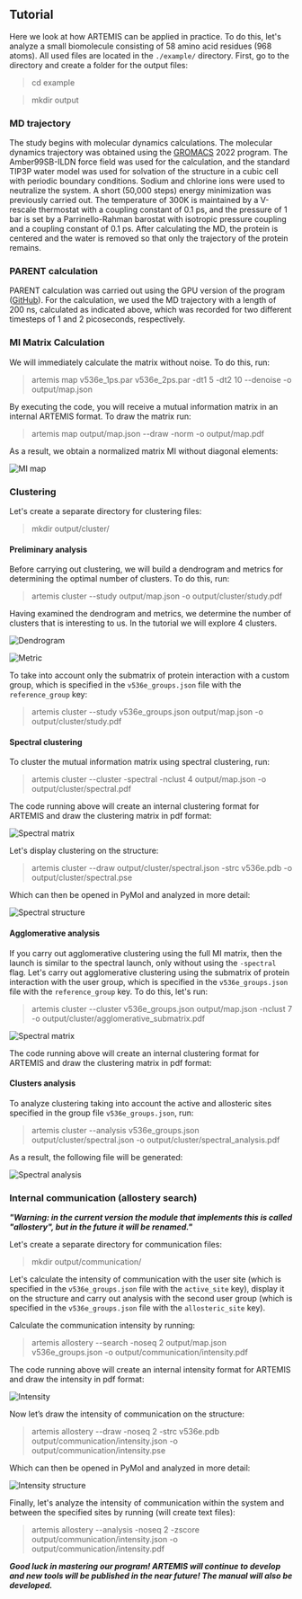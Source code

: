 ## Tutorial

Here we look at how ARTEMIS can be applied in practice. To do this, let's analyze a small biomolecule consisting of 58 amino acid residues (968 atoms). All used files are located in the `./example/` directory. First, go to the directory and create a folder for the output files:

> cd example

> mkdir output

### MD trajectory

The study begins with molecular dynamics calculations. The molecular dynamics trajectory was obtained using the [GROMACS](https://www.gromacs.org/) 2022 program. The Amber99SB-ILDN force field was used for the calculation, and the standard TIP3P water model was used for solvation of the structure in a cubic cell with periodic boundary conditions. Sodium and chlorine ions were used to neutralize the system. A short (50,000 steps) energy minimization was previously carried out. The temperature of 300K is maintained by a V-rescale thermostat with a coupling constant of 0.1 ps, and the pressure of 1 bar is set by a Parrinello-Rahman barostat with isotropic pressure coupling and a coupling constant of 0.1 ps. After calculating the MD, the protein is centered and the water is removed so that only the trajectory of the protein remains.

### PARENT calculation

PARENT calculation was carried out using the GPU version of the program ([GitHub](https://github.com/markusfleck/PARENT_GPU)). For the calculation, we used the MD trajectory with a length of 200 ns, calculated as indicated above, which was recorded for two different timesteps of 1 and 2 picoseconds, respectively.

### MI Matrix Calculation

We will immediately calculate the matrix without noise. To do this, run:


> artemis map v536e_1ps.par v536e_2ps.par -dt1 5 -dt2 10 --denoise -o output/map.json

By executing the code, you will receive a mutual information matrix in an internal ARTEMIS format. To draw the matrix run:

> artemis map output/map.json --draw -norm -o output/map.pdf

As a result, we obtain a normalized matrix MI without diagonal elements:

![MI map](pics/map.png)

### Clustering

Let's create a separate directory for clustering files:

> mkdir output/cluster/

#### Preliminary analysis

Before carrying out clustering, we will build a dendrogram and metrics for determining the optimal number of clusters. To do this, run:

> artemis cluster --study output/map.json -o output/cluster/study.pdf

Having examined the dendrogram and metrics, we determine the number of clusters that is interesting to us. In the tutorial we will explore 4 clusters.

![Dendrogram](pics/dendrogram.png)

![Metric](pics/clust_metric.png)

To take into account only the submatrix of protein interaction with a custom group, which is specified in the `v536e_groups.json` file with the `reference_group` key:

> artemis cluster --study v536e_groups.json output/map.json -o output/cluster/study.pdf

#### Spectral clustering

To cluster the mutual information matrix using spectral clustering, run:

> artemis cluster --cluster -spectral -nclust 4 output/map.json -o output/cluster/spectral.pdf

The code running above will create an internal clustering format for ARTEMIS and draw the clustering matrix in pdf format:

![Spectral matrix](pics/clust_spectral.png)

Let's display clustering on the structure:

> artemis cluster --draw output/cluster/spectral.json -strc v536e.pdb -o output/cluster/spectral.pse

Which can then be opened in PyMol and analyzed in more detail:

![Spectral structure](pics/strc_spectral.png)

#### Agglomerative analysis

If you carry out agglomerative clustering using the full MI matrix, then the launch is similar to the spectral launch, only without using the `-spectral` flag. Let's carry out agglomerative clustering using the submatrix of protein interaction with the user group, which is specified in the `v536e_groups.json` file with the `reference_group` key. To do this, let's run:

> artemis cluster --cluster v536e_groups.json output/map.json -nclust 7 -o output/cluster/agglomerative_submatrix.pdf

![Spectral matrix](pics/clust_agglomerative.png)

The code running above will create an internal clustering format for ARTEMIS and draw the clustering matrix in pdf format:

#### Clusters analysis

To analyze clustering taking into account the active and allosteric sites specified in the group file `v536e_groups.json`, run:

> artemis cluster --analysis v536e_groups.json output/cluster/spectral.json -o output/cluster/spectral_analysis.pdf

As a result, the following file will be generated:

![Spectral analysis](pics/spectral_analysis.png)

### Internal communication (allostery search)

***"Warning: in the current version the module that implements this is called "allostery", but in the future it will be renamed."***

Let's create a separate directory for communication files:

> mkdir output/communication/

Let's calculate the intensity of communication with the user site (which is specified in the `v536e_groups.json` file with the `active_site` key), display it on the structure and carry out analysis with the second user group (which is specified in the `v536e_groups.json` file with the `allosteric_site` key).

Calculate the communication intensity by running:

> artemis allostery --search -noseq 2 output/map.json v536e_groups.json -o output/communication/intensity.pdf

The code running above will create an internal intensity format for ARTEMIS and draw the intensity in pdf format:

![Intensity](pics/intensity.png)

Now let’s draw the intensity of communication on the structure:

> artemis allostery --draw -noseq 2 -strc v536e.pdb output/communication/intensity.json -o output/communication/intensity.pse

Which can then be opened in PyMol and analyzed in more detail:

![Intensity structure](pics/strc_intensity.png)

Finally, let's analyze the intensity of communication within the system and between the specified sites by running (will create text files):

> artemis allostery --analysis -noseq 2 -zscore output/communication/intensity.json -o output/communication/intensity.pdf

***Good luck in mastering our program! ARTEMIS will continue to develop and new tools will be published in the near future! The manual will also be developed.***
